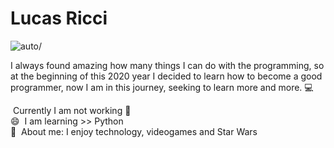 # Lucas Ricci

<img src="https://avatars3.githubusercontent.com/u/62891523?s=400&v=4"
     alt=auto/>

I always found amazing how many things I can do with the programming, so at the beginning of this 2020 year I decided to learn how to become a good programmer, now I am in this journey, seeking to learn more and more. 💻

&nbsp;Currently I am not working :handbag:
 <br/> :smile: &nbsp;I am learning >> Python
 <br/> 💬  &nbsp;About me: I enjoy technology, videogames and Star Wars 
